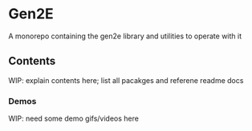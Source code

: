 # Gen2E

A monorepo containing the gen2e library and utilities to operate with it

## Contents

WIP: explain contents here; list all pacakges and referene readme docs 

### Demos

WIP: need some demo gifs/videos here
